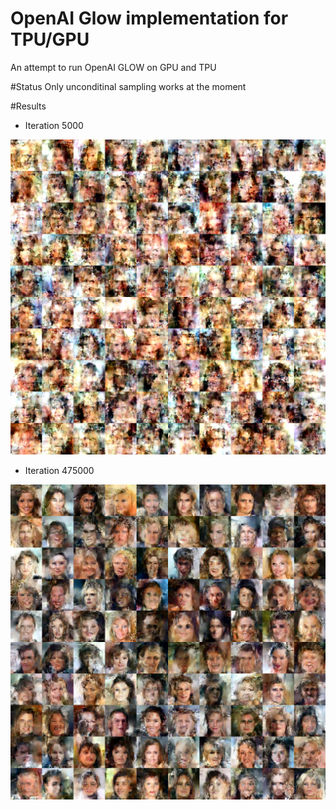 # OpenAI Glow implementation for TPU/GPU
An attempt to run OpenAI GLOW on GPU and TPU

#Status
Only unconditinal sampling works at the moment

#Results
- Iteration 5000

![results](https://github.com/omidsakhi/tpu_glow/blob/master/results/005000.jpg)

- Iteration 475000

![results](https://github.com/omidsakhi/tpu_glow/blob/master/results/475000.jpg)
